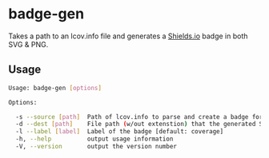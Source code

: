 # badge-gen
Takes a path to an lcov.info file and generates a [Shields.io](http://shields.io/) badge in both SVG & PNG.

## Usage
```bash
Usage: badge-gen [options]

Options:

  -s --source [path]  Path of lcov.info to parse and create a badge for [default: ./coverage/lcov.info]
  -d --dest [path]    File path (w/out extenstion) that the generated SVG & PNG badges should be written to [default: ./badges/coverage]
  -l --label [label]  Label of the badge [default: coverage]
  -h, --help          output usage information
  -V, --version       output the version number
```